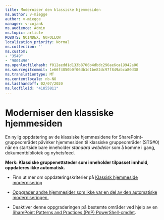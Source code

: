 ```yaml
---
title: Moderniser den klassiske hjemmesiden
ms.author: v-miegge
author: v-miegge
manager: v-cojank
ms.audience: Admin
ms.topic: article
ROBOTS: NOINDEX, NOFOLLOW
localization_priority: Normal
ms.collection: ''
ms.custom:
- "3549"
- "9001496"
ms.openlocfilehash: f012aedd1d133b8706b4dbdc296ae6ca19942a06
ms.sourcegitcommit: 1e66f4850b0f06db1d1be82dc97f849abca80d38
ms.translationtype: MT
ms.contentlocale: nb-NO
ms.lasthandoff: 02/07/2020
ms.locfileid: "41855811"
---
```

# <a name="modernize-the-classic-home-page"></a>Moderniser den klassiske hjemmesiden

En nylig oppdatering av de klassiske hjemmesidene for SharePoint-gruppeområdet påvirker hjemmesiden til klassiske gruppeområder (STS#0) når en startside bare inneholder *standard webdeler* som å komme i gang, dokumentbibliotek og nyhetsfeed.

**Merk: Klassiske gruppenettsteder som inneholder tilpasset innhold, oppdateres ikke automatisk.**

* Finn ut mer om oppdateringskriterier på [Klassisk hjemmeside modernisering](https://docs.microsoft.com/sharepoint/disable-auto-modernization-classic-home-pages#why-update-classic-team-site-home-pages-to-modern).

* [Oppgrader andre hjemmesider som ikke var en del av den automatiske moderniseringen.](https://docs.microsoft.com/sharepoint/dev/transform/modernize-userinterface-site-pages)

* Deaktiver denne oppgraderingen på bestemte områder ved hjelp av en [SharePoint Patterns and Practices (PnP) PowerShell-cmdlet](https://docs.microsoft.com/powershell/sharepoint/sharepoint-pnp/sharepoint-pnp-cmdlets).
